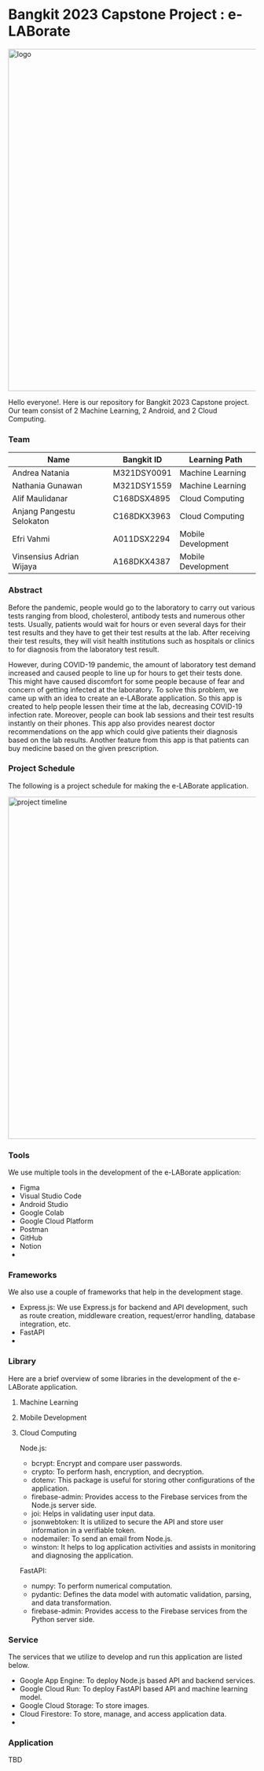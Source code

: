 # Bangkit 2023 Capstone Project : e-LABorate

<img width="695" alt="logo" src="https://github.com/anjangpangesu/E-LABorate/assets/63623255/6d4275de-8265-41ef-938e-9b7447fbae3f">

Hello everyone!. Here is our repository for Bangkit 2023 Capstone project. Our team consist of 2 Machine Learning, 2 Android, and 2 Cloud Computing.

### Team
|            Name           | Bangkit ID  |   Learning Path    |
|---------------------------|-------------|--------------------|
| Andrea Natania            | M321DSY0091 | Machine Learning   |
| Nathania Gunawan          | M321DSY1559 | Machine Learning   |
| Alif Maulidanar           | C168DSX4895 | Cloud Computing    |
| Anjang Pangestu Selokaton | C168DKX3963 | Cloud Computing    |
| Efri Vahmi                | A011DSX2294 | Mobile Development |
| Vinsensius Adrian Wijaya  | A168DKX4387 | Mobile Development |

### Abstract
Before the pandemic, people would go to the laboratory to carry out various tests ranging from blood, cholesterol, antibody tests and numerous other tests. Usually, patients would wait for hours or even several days for their test results and they have to get their test results at the lab. After receiving their test results, they will visit health institutions such as hospitals or clinics to for diagnosis from the laboratory test result. 

However, during COVID-19 pandemic, the amount of laboratory test demand increased and caused people to line up for hours to get their tests done. This might have caused discomfort for some people because of fear and concern of getting infected at the laboratory. To solve this problem, we came up with an idea to create an e-LABorate application. So this app is created to help people lessen their time at the lab, decreasing COVID-19 infection rate. Moreover, people can book lab sessions and their test results instantly on their phones. This app also provides nearest doctor recommendations on the app which could give patients their diagnosis based on the lab results. Another feature from this app is that patients can buy medicine based on the given prescription.

### Project Schedule
The following is a project schedule for making the e-LABorate application.

<img width="695" alt="project timeline" src="https://github.com/anjangpangesu/E-LABorate/assets/63623255/fe2fda23-7b67-4ff3-81f4-1de1a37307db">


### Tools
We use multiple tools in the development of the e-LABorate application:
-   Figma
-   Visual Studio Code
-   Android Studio
-   Google Colab
-   Google Cloud Platform
-   Postman
-   GitHub
-   Notion
-   

### Frameworks
We also use a couple of frameworks that help in the development stage.
-   Express.js: We use Express.js for backend and API development, such as route creation, middleware creation, request/error handling, database integration, etc.
-   FastAPI
-   

### Library
Here are a brief overview of some libraries in the development of the e-LABorate application.
1.  Machine Learning
2.  Mobile Development
3.  Cloud Computing
    
    Node.js:
    -   bcrypt: Encrypt and compare user passwords.
    -   crypto: To perform hash, encryption, and decryption.
    -   dotenv: This package is useful for storing other configurations of the application.
    -   firebase-admin: Provides access to the Firebase services from the Node.js server side.
    -   joi: Helps in validating user input data.
    -   jsonwebtoken: It is utilized to secure the API and store user information in a verifiable token.
    -   nodemailer: To send an email from Node.js.
    -   winston: It helps to log application activities and assists in monitoring and diagnosing the application.
    
    FastAPI:
    -  numpy: To perform numerical computation.
    -  pydantic: Defines the data model with automatic validation, parsing, and data transformation.
    -  firebase-admin: Provides access to the Firebase services from the Python server side.

### Service
The services that we utilize to develop and run this application are listed below.
-   Google App Engine: To deploy Node.js based API and backend services.
-   Google Cloud Run: To deploy FastAPI based API and machine learning model.
-   Google Cloud Storage: To store images.
-   Cloud Firestore: To store, manage, and access application data.
-   

### Application
TBD
